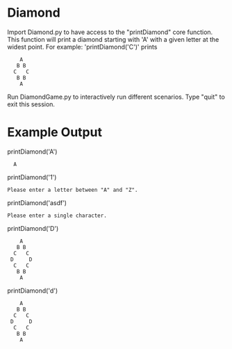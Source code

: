# Diamond

Import Diamond.py to have access to the "printDiamond" core function. This function will print a diamond starting with 'A' with a given letter at the widest point.
For example: 'printDiamond('C')' prints

        A
       B B
      C   C
       B B
        A


Run DiamondGame.py to interactively run different scenarios. Type "quit" to exit this session.



# Example Output

printDiamond('A')
  
      A
 
printDiamond('1')
  
    Please enter a letter between "A" and "Z".
  
printDiamond('asdf')

    Please enter a single character.
  
printDiamond('D')
 
        A  
       B B
      C   C
     D     D
      C   C
       B B
        A
      
printDiamond('d')

        A
       B B
      C   C
     D     D
      C   C
       B B
        A
      
